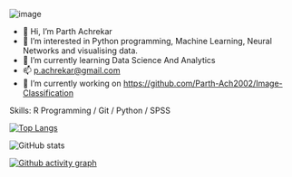 ![image](https://github.com/Parth-Ach2002/Parth-Ach2002/assets/141126437/5e9e2c7a-6f0a-4334-93c4-1b695ff8265e)

- 👋 Hi, I’m Parth Achrekar
- 👀 I’m interested in Python programming, Machine Learning, Neural Networks and visualising data.
- 🌱 I’m currently learning Data Science And Analytics
- 📫 p.achrekar@gmail.com 
- 🔭 I’m currently working on https://github.com/Parth-Ach2002/Image-Classification 

Skills: R Programming / Git / Python / SPSS

[![Top Langs](https://github-readme-stats.vercel.app/api/top-langs/?username=Parth-Ach2002)](https://github.com/anuraghazra/github-readme-stats)

![GitHub stats](https://github-readme-stats.vercel.app/api?username=Parth-Ach2002&show_icons=true)  

[![Github activity graph](https://github-readme-activity-graph.vercel.app/graph?username=Parth-Ach2002&bg_color=fffff0&color=708090&line=24292e&point=24292e&area=true&hide_border=true)](https://github.com/Parth-Ach2002/github-readme-activity-graph)
<!---
Parth-Ach2002/Parth-Ach2002 is a ✨ special ✨ repository because its `README.md` (this file) appears on your GitHub profile.
You can click the Preview link to take a look at your changes.
--->

